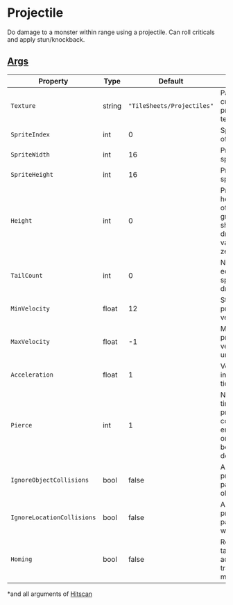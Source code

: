 # Projectile

Do damage to a monster within range using a projectile.
Can roll criticals and apply stun/knockback.

## [Args](~/api/TrinketTinker.Models.AbilityArgs.ProjectileArgs.yml)

| Property | Type | Default | Notes |
| -------- | ---- | ------- | ----- |
| `Texture` | string | `"TileSheets/Projectiles"` | Path to custom projectile texture. |
| `SpriteIndex` | int | 0 | Sprite index of projectile. |
| `SpriteWidth` | int | 16 | Projectile sprite width. |
| `SpriteHeight` |int | 16 | Projectile sprite height. |
| `Height` |int | 0 | Projectile height, as in offset from ground. A shadow is drawn if this value is non-zero. |
| `TailCount` | int | 0 | Number of echo/trail sprites to draw. |
| `MinVelocity` | float | 12 | Starting projectile velocity. |
| `MaxVelocity` | float | -1 | Maximum projectile velocity, -1 if unbounded. |
| `Acceleration` | float | 1 | Velocity increase per tick. |
| `Pierce` | int | 1 | Number of times the projectile can collide (with enemy object or terrain) before it is destroyed. |
| `IgnoreObjectCollisions` | bool | false | Allow projectile to pass through object/terrain. |
| `IgnoreLocationCollisions` | bool | false | Allow projectile to pass through walls. |
| `Homing` | bool | false | Recheck target and adjust trajectory midflight. |

*and all arguments of [Hitscan](4.z.004-Hitscan.md)
